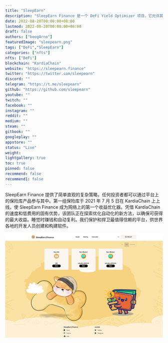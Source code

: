 ```yaml
---
title: "SleepEarn"
description: "SleepEarn Finance 是一个 DeFi Yield Optimizer 项目，它允许其用户使用加密货币制作更多加密货币。"
date: 2022-08-20T00:00:00+08:00
lastmod: 2022-08-20T00:00:00+08:00
draft: false
authors: ["boogArno"]
featuredImage: "sleepearn.png"
tags: ["DeFi","SleepEarn"]
categories: ["nfts"]
nfts: ["DeFi"]
blockchain: "KardiaChain"
website: "https://sleepearn.finance"
twitter: "https://twitter.com/sleepearn"
discord: ""
telegram: "https://t.me/sleepearn"
github: "https://github.com/sleepearn"
youtube: ""
twitch: ""
facebook: ""
instagram: ""
reddit: ""
medium: ""
steam: ""
gitbook: ""
googleplay: ""
appstore: ""
status: "Live"
weight: 
lightgallery: true
toc: true
pinned: false
recommend: false
recommend1: false
---
```

SleepEarn Finance 提供了简单直观的复杂策略，任何投资者都可以通过平台上的保险库产品参与其中。第一组保险库于 2021 年 7 月 5 日在 KardiaChain 上上线，使 SleepEarn Finance 成为网络上的第一个收益优化器。凭借 KardiaChain 的速度和低费用的固有优势，该团队正在探索优化自动化的新方法，以确保可获得的最大收益。睡觉时赚钱和自动复利。我们保护和捍卫最值得信赖的平台，供世界各地的开发人员创建和构建软件。

![sleepearn-dapp-defi-kardiachain-image2_04246ad8341f654b653f6904c11e4f05](sleepearn-dapp-defi-kardiachain-image2_04246ad8341f654b653f6904c11e4f05.png)